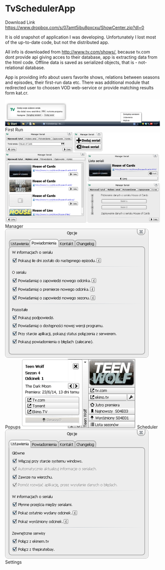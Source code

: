 # TvSchedulerApp

Download Link
https://www.dropbox.com/s/07amt5ibu8pxcxu/ShowCenter.zip?dl=0

It is old snapshot of application I was developing. Unfortunately I lost most of the up-to-date code, but not the distributed app.

All info is downloaded from http://www.tv.com/shows/, because tv.com dont provide api giving acces to their database, app is extracting data from the html code.
Offline data is saved as serialized objects, that is - not-relational database.

App is providing info about users favorite shows, relations between seasons and episodes, their first-run data etc.
There was additional module that redirected user to choosen VOD web-service or provide matching results form kat.cr.

![Preview picture](/preview/first-run.png?raw=true "First run")
First Run
![Preview picture](/preview/manager.png?raw=true "Manager")
Manager
![Preview picture](/preview/powiadomienia.png?raw=true "Popups")
Popups
![Preview picture](/preview/scheduler.png?raw=true "Scheduler")
Scheduler
![Preview picture](/preview/ustawienia.png?raw=true "Settings")
Settings
